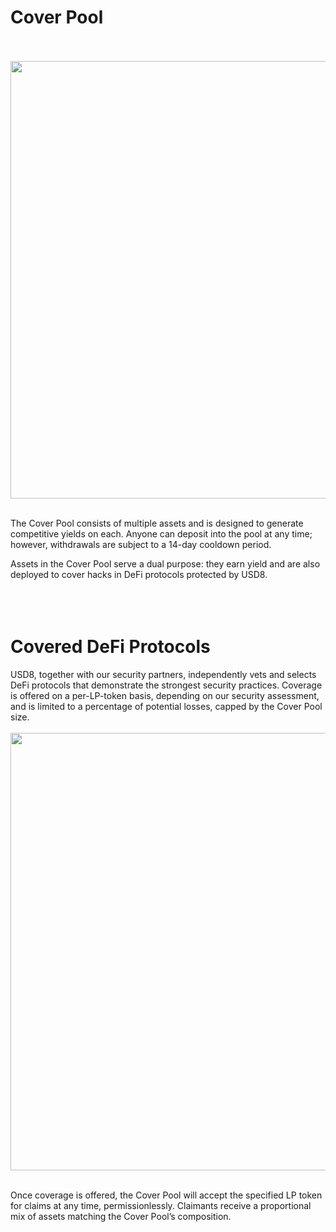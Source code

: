# Cover Pool
<br/><br/><img src="https://usd8.finance/assets/coverPool.png" width="700px" /><br/><br/>

The Cover Pool consists of multiple assets and is designed to generate competitive yields on each. Anyone can deposit into the pool at any time; however, withdrawals are subject to a 14-day cooldown period.

Assets in the Cover Pool serve a dual purpose: they earn yield and are also deployed to cover hacks in DeFi protocols protected by USD8.
<br/><br/><br/><br/>

# Covered DeFi Protocols
USD8, together with our security partners, independently vets and selects DeFi protocols that demonstrate the strongest security practices. Coverage is offered on a per-LP-token basis, depending on our security assessment, and is limited to a percentage of potential losses, capped by the Cover Pool size.
<br/><br/><img src="https://usd8.finance/assets/coveredProtocols.png" width="700px" /><br/><br/>

Once coverage is offered, the Cover Pool will accept the specified LP token for claims at any time, permissionlessly. Claimants receive a proportional mix of assets matching the Cover Pool’s composition. <br/><br/><br/><br/>

